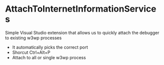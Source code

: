 # AttachToInternetInformationServices

Simple Visual Studio extension that allows us to quickly attach the debugger to existing w3wp processes

  - It automatically picks the correct port
  - Shorcut Ctrl+Alt+P
  - Attach to all or single w3wp process